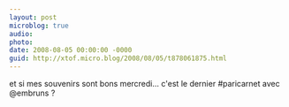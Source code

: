 ```yaml
---
layout: post
microblog: true
audio: 
photo: 
date: 2008-08-05 00:00:00 -0000
guid: http://xtof.micro.blog/2008/08/05/t878061875.html
---
```

et si mes souvenirs sont bons mercredi... c'est le dernier #paricarnet avec @embruns ?
